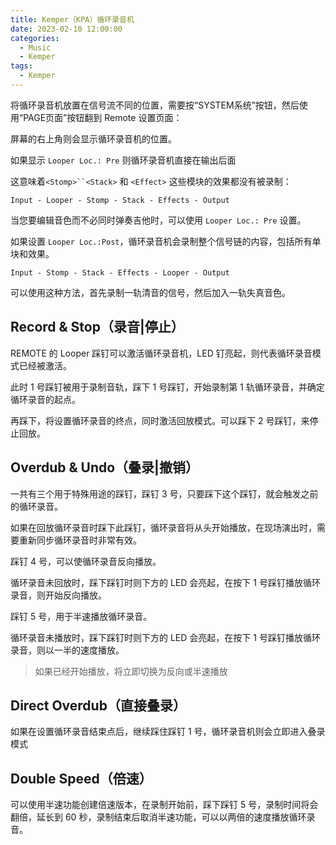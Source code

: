 ```yaml
---
title: Kemper（KPA）循环录音机
date: 2023-02-10 12:00:00
categories:
  - Music
  - Kemper
tags:
  - Kemper
---
```


将循环录音机放置在信号流不同的位置，需要按“SYSTEM系统”按钮，然后使用“PAGE页面”按钮翻到 Remote 设置页面：

<hairy-image style="max-width: 1200px" src="https://pic.imgdb.cn/item/63e5bb3d4757feff339ab780.jpg" />

屏幕的右上角则会显示循环录音机的位置。

如果显示 `Looper Loc.: Pre` 则循环录音机直接在输出后面

这意味着`<Stomp>``<Stack>` 和 `<Effect>` 这些模块的效果都没有被录制：

`Input - Looper - Stomp - Stack - Effects - Output`

当您要编辑音色而不必同时弹奏吉他时，可以使用 `Looper Loc.: Pre` 设置。

如果设置 `Looper Loc.:Post`，循环录音机会录制整个信号链的内容，包括所有单块和效果。

`Input - Stomp - Stack - Effects - Looper - Output`

可以使用这种方法，首先录制一轨清音的信号，然后加入一轨失真音色。

<!-- more -->

## Record & Stop（录音|停止）

REMOTE 的 Looper 踩钉可以激活循环录音机，LED 钉亮起，则代表循环录音模式已经被激活。

<hairy-image style="max-width: 1200px" src="https://pic.imgdb.cn/item/63e5bef04757feff339fe5a3.jpg" />

此时 1 号踩钉被用于录制音轨，踩下 1 号踩钉，开始录制第 1 轨循环录音，并确定循环录音的起点。

再踩下，将设置循环录音的终点，同时激活回放模式。可以踩下 2 号踩钉，来停止回放。

## Overdub & Undo（叠录|撤销）

一共有三个用于特殊用途的踩钉，踩钉 3 号，只要踩下这个踩钉，就会触发之前的循环录音。

<hairy-image style="max-width: 1200px" src="https://pic.imgdb.cn/item/63e5c04e4757feff33a1c34e.jpg" />

如果在回放循环录音时踩下此踩钉，循环录音将从头开始播放，在现场演出时，需要重新同步循环录音时非常有效。

踩钉 4 号，可以使循环录音反向播放。

<hairy-image style="max-width: 1200px" src="https://pic.imgdb.cn/item/63e5c2c64757feff33a5bcdd.jpg" />

循环录音未回放时，踩下踩钉时则下方的 LED 会亮起，在按下 1 号踩钉播放循环录音，则开始反向播放。

踩钉 5 号，用于半速播放循环录音。

<hairy-image style="max-width: 1200px" src="https://pic.imgdb.cn/item/63e5c36f4757feff33a69d0b.jpg" />

循环录音未播放时，踩下踩钉时则下方的 LED 会亮起，在按下 1 号踩钉播放循环录音，则以一半的速度播放。

> 如果已经开始播放，将立即切换为反向或半速播放

## Direct Overdub（直接叠录）

如果在设置循环录音结束点后，继续踩住踩钉 1 号，循环录音机则会立即进入叠录模式

## Double Speed（倍速）

可以使用半速功能创建倍速版本，在录制开始前，踩下踩钉 5 号，录制时间将会翻倍，延长到 60 秒，录制结束后取消半速功能，可以以两倍的速度播放循环录音。

<hairy-image style="max-width: 1200px" src="https://pic.imgdb.cn/item/63e5c5274757feff33a8ce78.jpg" />
